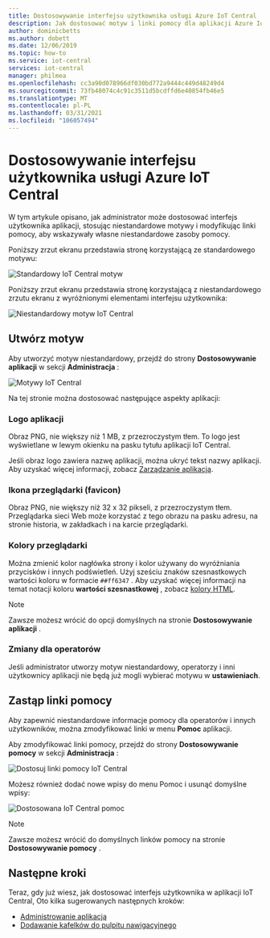 ```yaml
---
title: Dostosowywanie interfejsu użytkownika usługi Azure IoT Central | Microsoft Docs
description: Jak dostosować motyw i linki pomocy dla aplikacji Azure IoT Central
author: dominicbetts
ms.author: dobett
ms.date: 12/06/2019
ms.topic: how-to
ms.service: iot-central
services: iot-central
manager: philmea
ms.openlocfilehash: cc3a90d078966df030bd772a9444c449d48249d4
ms.sourcegitcommit: 73fb48074c4c91c3511d5bcdffd6e40854fb46e5
ms.translationtype: MT
ms.contentlocale: pl-PL
ms.lasthandoff: 03/31/2021
ms.locfileid: "106057494"
---
```

# <a name="customize-the-azure-iot-central-ui"></a>Dostosowywanie interfejsu użytkownika usługi Azure IoT Central

W tym artykule opisano, jak administrator może dostosować interfejs użytkownika aplikacji, stosując niestandardowe motywy i modyfikując linki pomocy, aby wskazywały własne niestandardowe zasoby pomocy. 

Poniższy zrzut ekranu przedstawia stronę korzystającą ze standardowego motywu:

![Standardowy IoT Central motyw](./media/howto-customize-ui/standard-ui.png)

Poniższy zrzut ekranu przedstawia stronę korzystającą z niestandardowego zrzutu ekranu z wyróżnionymi elementami interfejsu użytkownika:

![Niestandardowy motyw IoT Central](./media/howto-customize-ui/themed-ui.png)

## <a name="create-theme"></a>Utwórz motyw

Aby utworzyć motyw niestandardowy, przejdź do strony **Dostosowywanie aplikacji** w sekcji **Administracja** :

![Motywy IoT Central](./media/howto-customize-ui/themes.png)

Na tej stronie można dostosować następujące aspekty aplikacji:

### <a name="application-logo"></a>Logo aplikacji

Obraz PNG, nie większy niż 1 MB, z przezroczystym tłem. To logo jest wyświetlane w lewym okienku na pasku tytułu aplikacji IoT Central.

Jeśli obraz logo zawiera nazwę aplikacji, można ukryć tekst nazwy aplikacji. Aby uzyskać więcej informacji, zobacz [Zarządzanie aplikacją](howto-administer.md#change-application-name-and-url).

### <a name="browser-icon-favicon"></a>Ikona przeglądarki (favicon)

Obraz PNG, nie większy niż 32 x 32 pikseli, z przezroczystym tłem. Przeglądarka sieci Web może korzystać z tego obrazu na pasku adresu, na stronie historia, w zakładkach i na karcie przeglądarki.

### <a name="browser-colors"></a>Kolory przeglądarki

Można zmienić kolor nagłówka strony i kolor używany do wyróżniania przycisków i innych podświetleń. Użyj sześciu znaków szesnastkowych wartości koloru w formacie `##ff6347` . Aby uzyskać więcej informacji na temat notacji koloru **wartości szesnastkowej** , zobacz [kolory HTML](https://www.w3schools.com/html/html_colors.asp).

> [!NOTE]
> Zawsze możesz wrócić do opcji domyślnych na stronie **Dostosowywanie aplikacji** .

### <a name="changes-for-operators"></a>Zmiany dla operatorów

Jeśli administrator utworzy motyw niestandardowy, operatorzy i inni użytkownicy aplikacji nie będą już mogli wybierać motywu w **ustawieniach**.

## <a name="replace-help-links"></a>Zastąp linki pomocy

Aby zapewnić niestandardowe informacje pomocy dla operatorów i innych użytkowników, można zmodyfikować linki w menu **Pomoc** aplikacji.

Aby zmodyfikować linki pomocy, przejdź do strony **Dostosowywanie pomocy** w sekcji **Administracja** :

![Dostosuj linki pomocy IoT Central](./media/howto-customize-ui/help-links.png)

Możesz również dodać nowe wpisy do menu Pomoc i usunąć domyślne wpisy:

![Dostosowana IoT Central pomoc](./media/howto-customize-ui/custom-help.png)

> [!NOTE]
> Zawsze możesz wrócić do domyślnych linków pomocy na stronie **Dostosowywanie pomocy** .

## <a name="next-steps"></a>Następne kroki

Teraz, gdy już wiesz, jak dostosować interfejs użytkownika w aplikacji IoT Central, Oto kilka sugerowanych następnych kroków:

- [Administrowanie aplikacją](./howto-administer.md)
- [Dodawanie kafelków do pulpitu nawigacyjnego](howto-add-tiles-to-your-dashboard.md)